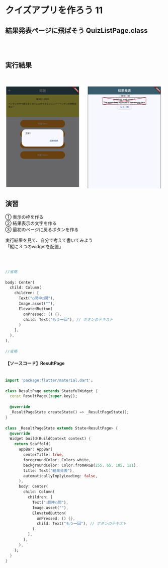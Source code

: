 # **クイズアプリを作ろう 11**

## **結果発表ページに飛ばそう QuizListPage.class**

<br><br>

## **実行結果**

<br>

![question](img/10_question1-2.png)

## **演習**

① 表示の枠を作る  
② 結果表示の文字を作る  
③ 最初のページに戻るボタンを作る  

実行結果を見て、自分で考えて書いてみよう  
「縦に３つのwidgetを配置」  

<br>

```dart

//省略

body: Center(
  child: Column(
    children: [
      Text("○問中○問"),
      Image.asset(""),
      ElevatedButton(
        onPressed: () {},
        child: Text("もう一回"), // ボタンのテキスト
      )
    ],
  ),
),

//省略

```
 
#### **【ソースコード】ResultPage**

```dart

import 'package:flutter/material.dart';

class ResultPage extends StatefulWidget {
  const ResultPage({super.key});

  @override
  _ResultPageState createState() => _ResultPageState();
}

class _ResultPageState extends State<ResultPage> {
  @override
  Widget build(BuildContext context) {
    return Scaffold(
      appBar: AppBar(
        centerTitle: true,
        foregroundColor: Colors.white,
        backgroundColor: Color.fromARGB(255, 65, 105, 121),
        title: Text("結果発表"),
        automaticallyImplyLeading: false,
      ),
      body: Center(
        child: Column(
          children: [
            Text("○問中○問"),
            Image.asset(""),
            ElevatedButton(
              onPressed: () {},
              child: Text("もう一回"), // ボタンのテキスト
            )
          ],
        ),
      ),
    );
  }
}



```
